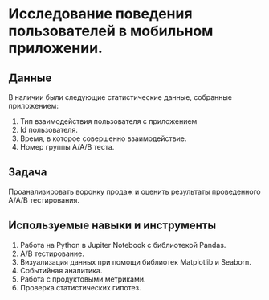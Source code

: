 # Исследование поведения пользователей в мобильном приложении.
## Данные
В наличии были следующие статистические данные, собранные приложением:
1. Тип взаимодействия пользователя с приложением
2. Id пользователя.
3. Время, в которое совершенно взаимодействие.
4. Номер группы А/А/В теста.
## Задача
Проанализировать воронку продаж и оценить результаты проведенного А/А/В тестирования.
## Используемые навыки и инструменты
1. Работа на Python в Jupiter Notebook с библиотекой Pandas.
2.  А/В тестирование.
3. Визуализация данных при помощи библиотек Matplotlib и Seaborn.
4. Событийная аналитика.
5. Работа с продуктовыми метриками.
6. Проверка статистических гипотез.
